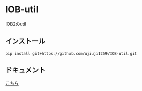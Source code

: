 # IOB-util
IOB2のutil

## インストール
`pip install git+https://github.com/ujiuji1259/IOB-util.git`

## ドキュメント
[こちら](https://ujiuji1259.github.io/IOB-util/)
